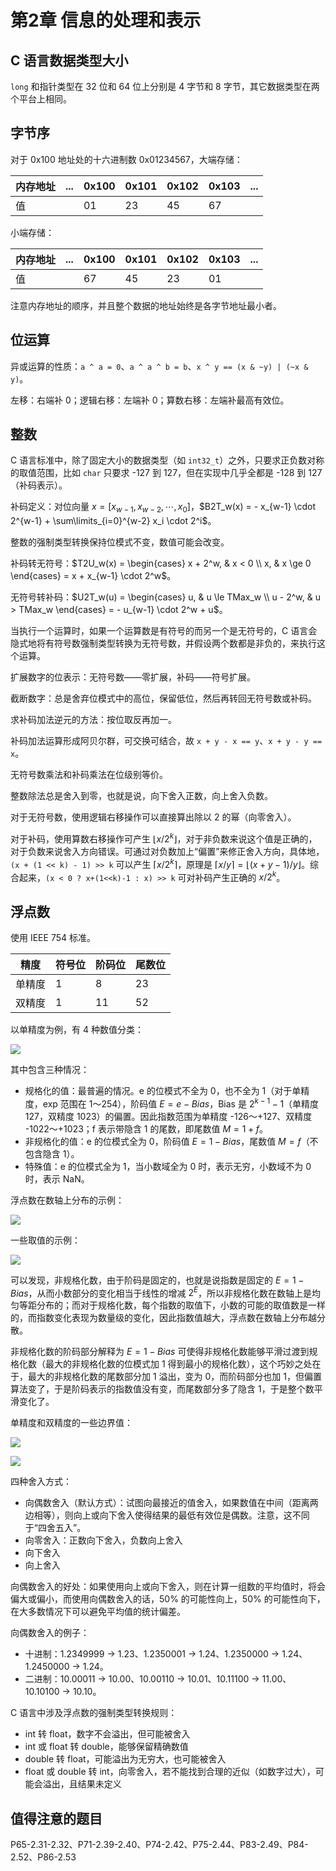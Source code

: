 # 第2章 信息的处理和表示

## C 语言数据类型大小

`long` 和指针类型在 32 位和 64 位上分别是 4 字节和 8 字节，其它数据类型在两个平台上相同。

## 字节序

对于 0x100 地址处的十六进制数 0x01234567，大端存储：

| 内存地址 | ... | 0x100 | 0x101 | 0x102 | 0x103 | ... |
| --- | --- | --- | --- | --- | --- | --- |
| 值 |  | 01 | 23 | 45 | 67 |  |

小端存储：

| 内存地址 | ... | 0x100 | 0x101 | 0x102 | 0x103 | ... |
| --- | --- | --- | --- | --- | --- | --- |
| 值 |  | 67 | 45 | 23 | 01 |  |

注意内存地址的顺序，并且整个数据的地址始终是各字节地址最小者。

## 位运算

异或运算的性质：`a ^ a = 0`、`a ^ a ^ b = b`、`x ^ y == (x & ~y) | (~x & y)`。

左移：右端补 0；逻辑右移：左端补 0；算数右移：左端补最高有效位。

## 整数

C 语言标准中，除了固定大小的数据类型（如 `int32_t`）之外，只要求正负数对称的取值范围，比如 `char` 只要求 -127 到 127，但在实现中几乎全都是 -128 到 127（补码表示）。

补码定义：对位向量 $x = [x_{w-1}, x_{w-2}, \cdots, x_0]$，$B2T_w(x) = - x_{w-1} \cdot 2^{w-1} + \sum\limits_{i=0}^{w-2} x_i \cdot 2^i$。

整数的强制类型转换保持位模式不变，数值可能会改变。

补码转无符号：$T2U_w(x) = \begin{cases} x + 2^w, & x < 0 \\ x, & x \ge 0 \end{cases} = x + x_{w-1} \cdot 2^w$。

无符号转补码：$U2T_w(u) = \begin{cases} u, & u \le TMax_w \\ u - 2^w, & u > TMax_w \end{cases} = - u_{w-1} \cdot 2^w + u$。

当执行一个运算时，如果一个运算数是有符号的而另一个是无符号的，C 语言会隐式地将有符号数强制类型转换为无符号数，并假设两个数都是非负的，来执行这个运算。

扩展数字的位表示：无符号数——零扩展，补码——符号扩展。

截断数字：总是舍弃位模式中的高位，保留低位，然后再转回无符号数或补码。

求补码加法逆元的方法：按位取反再加一。

补码加法运算形成阿贝尔群，可交换可结合，故 `x + y - x == y`、`x + y - y == x`。

无符号数乘法和补码乘法在位级别等价。

整数除法总是舍入到零，也就是说，向下舍入正数，向上舍入负数。

对于无符号数，使用逻辑右移操作可以直接算出除以 2 的幂（向零舍入）。

对于补码，使用算数右移操作可产生 $\lfloor x/2^k \rfloor$，对于非负数来说这个值是正确的，对于负数来说舍入方向错误。可通过对负数加上“偏置”来修正舍入方向，具体地，`(x + (1 << k) - 1) >> k` 可以产生 $\lceil x/2^k \rceil$，原理是 $\lceil x/y \rceil = \lfloor (x+y-1)/y \rfloor$。综合起来，`(x < 0 ? x+(1<<k)-1 : x) >> k` 可对补码产生正确的 $x/2^k$。

## 浮点数

使用 IEEE 754 标准。

精度 | 符号位 | 阶码位 | 尾数位
--- | --- | --- | ---
单精度 | 1 | 8 | 23
双精度 | 1 | 11 | 52

以单精度为例，有 4 种数值分类：

![](media/15694007840046.jpg)

其中包含三种情况：

- 规格化的值：最普遍的情况。e 的位模式不全为 0，也不全为 1（对于单精度，exp 范围在 1～254），阶码值 $E=e-Bias$，Bias 是 $2^{k-1} - 1$（单精度 127，双精度 1023）的偏置。因此指数范围为单精度 -126～+127、双精度 -1022～+1023；f 表示带隐含 1 的尾数，即尾数值 $M=1+f$。
- 非规格化的值：e 的位模式全为 0，阶码值 $E=1-Bias$，尾数值 $M=f$（不包含隐含 1）。
- 特殊值：e 的位模式全为 1，当小数域全为 0 时，表示无穷，小数域不为 0 时，表示 NaN。

浮点数在数轴上分布的示例：

![](media/15694020982063.jpg)

一些取值的示例：

![](media/15694021393672.jpg)

可以发现，非规格化数，由于阶码是固定的，也就是说指数是固定的 $E=1-Bias$，从而小数部分的变化相当于线性的增减 $2^E$，所以非规格化数在数轴上是均匀等距分布的；而对于规格化数，每个指数的取值下，小数的可能的取值数是一样的，而指数变化表现为数量级的变化，因此指数值越大，浮点数在数轴上分布越分散。

非规格化数的阶码部分解释为 $E=1-Bias$ 可使得非规格化数能够平滑过渡到规格化数（最大的非规格化数的位模式加 1 得到最小的规格化数），这个巧妙之处在于，最大的非规格化数的尾数部分加 1 溢出，变为 0，而阶码部分也加 1，但偏置算法变了，于是阶码表示的指数值没有变，而尾数部分多了隐含 1，于是整个数平滑变化了。

单精度和双精度的一些边界值：

![](media/15694090876548.jpg)

![](media/15694091045481.jpg)

四种舍入方式：

- 向偶数舍入（默认方式）：试图向最接近的值舍入，如果数值在中间（距离两边相等），则向上或向下舍入使得结果的最低有效位是偶数。注意，这不同于“四舍五入”。
- 向零舍入：正数向下舍入，负数向上舍入
- 向下舍入
- 向上舍入

向偶数舍入的好处：如果使用向上或向下舍入，则在计算一组数的平均值时，将会偏大或偏小，而使用向偶数舍入的话，50% 的可能性向上，50% 的可能性向下，在大多数情况下可以避免平均值的统计偏差。

向偶数舍入的例子：

- 十进制：1.2349999 -> 1.23、1.2350001 -> 1.24、1.2350000 -> 1.24、1.2450000 -> 1.24。
- 二进制：10.00011 -> 10.00、10.00110 -> 10.01、10.11100 -> 11.00、10.10100 -> 10.10。

C 语言中涉及浮点数的强制类型转换规则：

- int 转 float，数字不会溢出，但可能被舍入
- int 或 float 转 double，能够保留精确数值
- double 转 float，可能溢出为无穷大，也可能被舍入
- float 或 double 转 int，向零舍入，若不能找到合理的近似（如数字过大），可能会溢出，且结果未定义

## 值得注意的题目

P65-2.31-2.32、P71-2.39-2.40、P74-2.42、P75-2.44、P83-2.49、P84-2.52、P86-2.53
